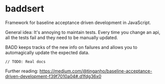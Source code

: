# baddsert

Framework for baseline acceptance driven development in JavaScript.

General idea: It's annoying to maintain tests.  Every time you change an api, all the tests fail and they need to be manually updated.

BADD keeps tracks of the new info on failures and allows you to automagically update the expected data.

`// TODO: Real docs`

Further reading: https://medium.com/@tinganho/baseline-acceptance-driven-development-f39f7010a04#.d1fdg36x0